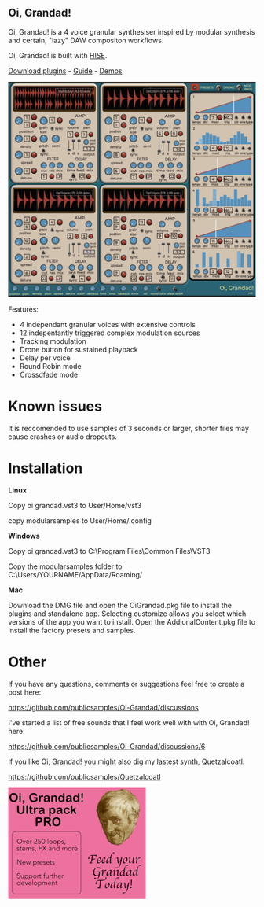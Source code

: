 
  

## ********Oi, Grandad!********

Oi, Grandad! is a 4 voice granular synthesiser inspired by modular synthesis and certain, "lazy" DAW compositon workflows.

Oi, Grandad! is built with [HISE](http://hise.audio).

[Download plugins](https://github.com/publicsamples/Oi-Grandad/releases) - [Guide](https://github.com/publicsamples/Oi-Grandad/wiki/Oi,-Grandad!-Quick-Guide) - [Demos](https://www.youtube.com/playlist?list=PL8Rp79UJ5uBC-SntUW93i3953yPq0DeSF)

  

![Oi, Grandad! ](https://github.com/publicsamples/Oi-Grandad/blob/main/oi%20grandad/oigrandad.png?raw=true)

  Features:

- 4 independant granular voices with extensive controls
- 12 indepentantly triggered complex modulation sources
- Tracking modulation
- Drone button for sustained playback
- Delay per voice
- Round Robin mode
- Crossdfade mode

# Known issues

It is reccomended to use samples of 3 seconds or larger, shorter files may cause crashes or audio dropouts.

# Installation


********Linux********

  

Copy oi grandad.vst3 to User/Home/vst3

copy modularsamples to User/Home/.config

********Windows********

Copy oi grandad.vst3 to C:\Program Files\Common Files\VST3

Copy the modularsamples folder to C:\Users/YOURNAME/AppData/Roaming/

********Mac********
  
Download the DMG file and open the OiGrandad.pkg file to install the plugins and standalone app. Selecting customize allows you select which versions of the app you want to install. Open the AddionalContent.pkg file to install the factory presets and samples.



# Other


If you have any questions, comments or suggestions feel free to create a post here:

https://github.com/publicsamples/Oi-Grandad/discussions


I've started a list of free sounds that I feel work well with with Oi, Grandad! here:

  

https://github.com/publicsamples/Oi-Grandad/discussions/6

  

If you like Oi, Grandad! you might also dig my lastest synth, Quetzalcoatl:  

https://github.com/publicsamples/Quetzalcoatl

[![Yo! pensioner! ](https://github.com/publicsamples/Oi-Grandad/blob/main/oi%20grandad/Images/pack2.png?raw=true)](https://modularsamples.gumroad.com/l/gyckl)
